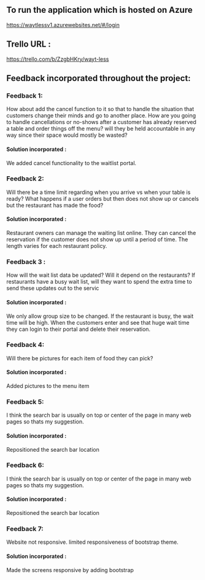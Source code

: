 ## To run the application which is hosted on Azure
https://waytlessv1.azurewebsites.net/#/login

## Trello URL : 
https://trello.com/b/ZzgbHKry/wayt-less

## Feedback incorporated throughout the project:

### Feedback 1: 
How about add the cancel function to it so that to handle the situation that customers change their minds and go to another place.
How are you going to handle cancellations or no-shows after a customer has already reserved a table and order things off the menu? will they be held accountable in any way since their space would mostly be wasted?
#### Solution incorporated : 
We added cancel functionality to the waitlist portal.

### Feedback 2: 
Will there be a time limit regarding when you arrive vs when your table is ready? 
What happens if a user orders but then does not show up or cancels but the restaurant has made the food?
#### Solution incorporated : 
Restaurant owners can manage the waiting list online. They can cancel the reservation if the customer does not show up until a period of time. The length varies for each restaurant policy.

### Feedback 3  : 
How will the wait list data be updated? Will it depend on the restaurants? If restaurants have a busy wait list, will they want to spend the extra time to send these updates out to the servic
#### Solution incorporated : 
We only allow group size to be changed. 
If the restaurant is busy, the wait time will be high. When the customers enter and see that huge wait time they can login to their portal and delete their reservation.

### Feedback 4:
Will there be pictures for each item of food they can pick?
#### Solution incorporated : 
Added pictures to the menu item

### Feedback 5:
I think the search bar is usually on top or center of the page in many web pages so thats my suggestion.
#### Solution incorporated : 
Repositioned the search bar location

### Feedback 6:
I think the search bar is usually on top or center of the page in many web pages so thats my suggestion.
#### Solution incorporated : 
Repositioned the search bar location

### Feedback 7:
Website not responsive. limited responsiveness of bootstrap theme. 
#### Solution incorporated : 
Made the screens responsive by adding bootstrap
